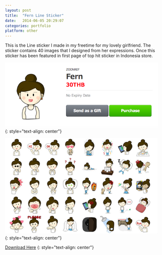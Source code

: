 ```yaml
---
layout: post
title:  "Fern Line Sticker"
date:   2014-06-05 20:29:07
categories: portfolio
platform: other
---
```


This is the Line sticker I made in my freetime for my lovely girlfriend. The sticker contains 40 images that I designed from her expressions. Once this sticker has been featured in first page of top hit sticker in Indonesia store.

![image](/img/portfolio/fern1.png)
{: style="text-align: center"}

![image](/img/portfolio/fern2.jpg)
{: style="text-align: center"}

[Download Here](https://store.line.me/stickershop/detail?packageId=1001268)
{: style="text-align: center"}

